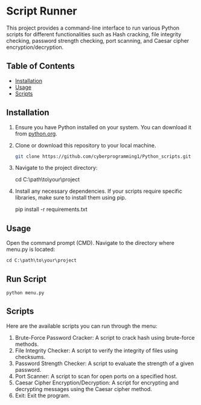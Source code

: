 # Script Runner

This project provides a command-line interface to run various Python scripts for different functionalities such as Hash cracking, file integrity checking, password strength checking, port scanning, and Caesar cipher encryption/decryption.

## Table of Contents

- [Installation](#installation)
- [Usage](#usage)
- [Scripts](#scripts)



## Installation

1. Ensure you have Python installed on your system. You can download it from [python.org](https://www.python.org/downloads/).

2. Clone or download this repository to your local machine.

   ```bash
   git clone https://github.com/cyberprogramming1/Python_scripts.git

3. Navigate to the project directory:

    cd C:\path\to\your\project

4. Install any necessary dependencies. If your scripts require specific libraries, make sure to install them using pip.
     
    pip install -r requirements.txt

## Usage
Open the command prompt (CMD).
Navigate to the directory where menu.py is located:

    cd C:\path\to\your\project

## Run Script
    python menu.py

## Scripts
Here are the available scripts you can run through the menu:

1. Brute-Force Password Cracker: A script to crack hash using brute-force methods.
2. File Integrity Checker: A script to verify the integrity of files using checksums.
3. Password Strength Checker: A script to evaluate the strength of a given password.
4. Port Scanner: A script to scan for open ports on a specified host.
5. Caesar Cipher Encryption/Decryption: A script for encrypting and decrypting messages using the Caesar cipher method.
6. Exit: Exit the program.


